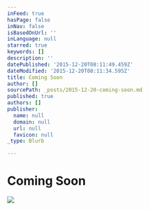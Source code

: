 ```yaml
---
inFeed: true
hasPage: false
inNav: false
isBasedOnUrl: ''
inLanguage: null
starred: true
keywords: []
description: ''
datePublished: '2015-12-20T08:11:49.459Z'
dateModified: '2015-12-20T08:11:34.595Z'
title: Coming Soon
author: []
sourcePath: _posts/2015-12-20-coming-soon.md
published: true
authors: []
publisher:
  name: null
  domain: null
  url: null
  favicon: null
_type: Blurb

---
```

# Coming Soon
![](https://s3-us-west-2.amazonaws.com/the-grid-img/p/d190187edecc117d47f0b6ccbf18e3368673a8fe.jpg)